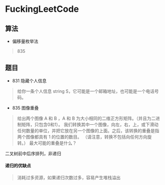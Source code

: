 # FuckingLeetCode

算法
-----
- 偏移量枚举法
> 835


题目
------
- 831 隐藏个人信息
> 给你一条个人信息 string S，它可能是一个邮箱地址，也可能是一个电话号码。
- 835 图像重叠 
> 给出两个图像 A 和 B ，A 和 B 为大小相同的二维正方形矩阵。（并且为二进制矩阵，只包含0和1）。
  我们转换其中一个图像，向左，右，上，或下滑动任何数量的单位，并把它放在另一个图像的上面。之后，该转换的重叠是指两个图像都具有 1 的位置的数目。
  （请注意，转换不包括向任何方向旋转。）
  最大可能的重叠是什么？



二叉树前中后序排列，非递归
#### 递归的优缺点
>消耗过多资源，如果递归次数过多，容易产生堆栈溢出
